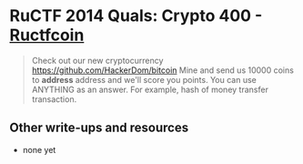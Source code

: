 # RuCTF 2014 Quals: Crypto 400 - [Ructfcoin](https://github.com/HackerDom/ructf-2014-quals/tree/master/tasks/ructfcoin)

> Check out our new cryptocurrency <https://github.com/HackerDom/bitcoin>
> Mine and send us 10000 coins to __address__ address and we'll score you points. You can use ANYTHING as an answer. For example, hash of money transfer transaction.

## Other write-ups and resources

* none yet
